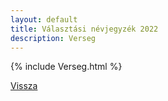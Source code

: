 ```yaml
---
layout: default
title: Választási névjegyzék 2022
description: Verseg
---
```


{% include Verseg.html %}

[Vissza](./)